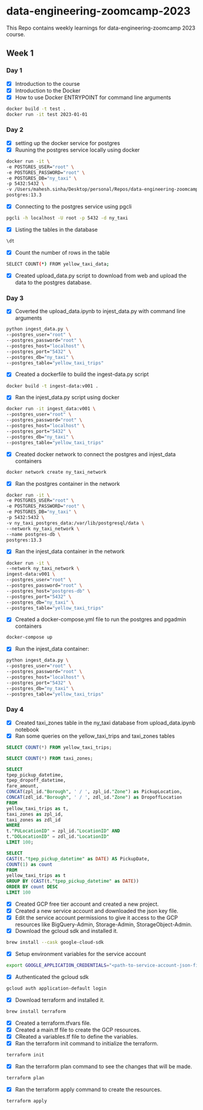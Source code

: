 # data-engineering-zoomcamp-2023
This Repo contains weekly learnings for data-engineering-zoomcamp 2023 course.


## Week 1
### Day 1
- [x] Introduction to the course
- [x] Introduction to the Docker
- [x] How to use Docker ENTRYPOINT for command line arguments
```bash
docker build -t test .
docker run -it test 2023-01-01
```

### Day 2
- [x] setting up the docker service for postgres
- [x] Ruuning the postgres service locally using docker
```bash
docker run -it \
-e POSTGRES_USER="root" \
-e POSTGRES_PASSWORD="root" \
-e POSTGRES_DB="ny_taxi" \
-p 5432:5432 \
-v /Users/mahesh.sinha/Desktop/personal/Repos/data-engineering-zoomcamp-2023/week-1-env-setup/2_docker_sql/ny_taxi_pgadmin_data:/var/lib/postgresql/data \
postgres:13.3
```
- [x] Connecting to the postgres service using pgcli
```bash
pgcli -h localhost -U root -p 5432 -d ny_taxi
```
- [x] Listing the tables in the database
```bash
\dt
```
- [x] Count the number of rows in the table
```bash
SELECT COUNT(*) FROM yellow_taxi_data;
```
- [x] Created upload_data.py script to download from web and upload the data to the postgres database.

### Day 3
- [x] Coverted the upload_data.ipynb to injest_data.py with command line arguments
```bash
python ingest_data.py \
--postgres_user="root" \
--postgres_password="root" \
--postgres_host="localhost" \
--postgres_port="5432" \
--postgres_db="ny_taxi" \
--postgres_table="yellow_taxi_trips"
```
- [x] Created a dockerfile to build the ingest-data.py script
```bash
docker build -t ingest-data:v001 .
```
- [x] Ran the injest_data.py script using docker
```bash
docker run -it ingest_data:v001 \
--postgres_user="root" \
--postgres_password="root" \
--postgres_host="localhost" \
--postgres_port="5432" \
--postgres_db="ny_taxi" \
--postgres_table="yellow_taxi_trips"
```
- [x] Created docker network to connect the postgres and injest_data containers
```bash
docker network create ny_taxi_network
```
- [x] Ran the postgres container in the network
```bash
docker run -it \
-e POSTGRES_USER="root" \
-e POSTGRES_PASSWORD="root" \
-e POSTGRES_DB="ny_taxi" \
-p 5432:5432 \
-v ny_taxi_postgres_data:/var/lib/postgresql/data \
--network ny_taxi_network \
--name postgres-db \
postgres:13.3
```
- [x] Ran the injest_data container in the network
```bash
docker run -it \
--network ny_taxi_network \
ingest-data:v001 \
--postgres_user="root" \
--postgres_password="root" \
--postgres_host="postgres-db" \
--postgres_port="5432" \
--postgres_db="ny_taxi" \
--postgres_table="yellow_taxi_trips"
```
- [x] Created a docker-compose.yml file to run the postgres and pgadmin containers
```bash
docker-compose up
```
- [x] Run the injest_data container:
```bash
python ingest_data.py \
--postgres_user="root" \
--postgres_password="root" \
--postgres_host="localhost" \
--postgres_port="5432" \
--postgres_db="ny_taxi" \
--postgres_table="yellow_taxi_trips"
```

### Day 4
- [x] Created taxi_zones table in the ny_taxi database from upload_data.ipynb notebook
- [x] Ran some queries on the yellow_taxi_trips and taxi_zones tables
```sql
SELECT COUNT(*) FROM yellow_taxi_trips;

SELECT COUNT(*) FROM taxi_zones;

SELECT 
tpep_pickup_datetime,
tpep_dropoff_datetime,
fare_amount,
CONCAT(zpl_id."Borough", ' / ', zpl_id."Zone") as PickupLocation,
CONCAT(zdl_id."Borough", ' / ', zdl_id."Zone") as DropoffLocation
FROM 
yellow_taxi_trips as t,
taxi_zones as zpl_id,
taxi_zones as zdl_id
WHERE 
t."PULocationID" = zpl_id."LocationID" AND
t."DOLocationID" = zdl_id."LocationID"
LIMIT 100;

SELECT 
CAST(t."tpep_pickup_datetime" as DATE) AS PickupDate,
COUNT(1) as count
FROM 
yellow_taxi_trips as t
GROUP BY (CAST(t."tpep_pickup_datetime" as DATE))
ORDER BY count DESC
LIMIT 100
```
- [x] Created GCP free tier account and created a new project.
- [x] Created a new service account and downloaded the json key file.
- [x] Edit the service account permissions to give it access to the GCP resources like BigQuery-Admin, Storage-Admin, StorageObject-Admin.
- [x] Download the gcloud sdk and installed it.
```bash
brew install --cask google-cloud-sdk
```
- [x] Setup environment variables for the service account
```bash
export GOOGLE_APPLICATION_CREDENTIALS="<path-to-service-account-json-file>"
```
- [x] Authenticated the gcloud sdk
```bash
gcloud auth application-default login
```
- [x] Download terraform and installed it.
```bash
brew install terraform
```
- [x] Created a terraform.tfvars file.
- [x] Created a main.tf file to create the GCP resources.
- [x] CReated a variables.tf file to define the variables.
- [x] Ran the terraform init command to initialize the terraform.
```bash
terraform init
```
- [x] Ran the terraform plan command to see the changes that will be made.
```bash
terraform plan
```
- [x] Ran the terraform apply command to create the resources.
```bash
terraform apply
```









